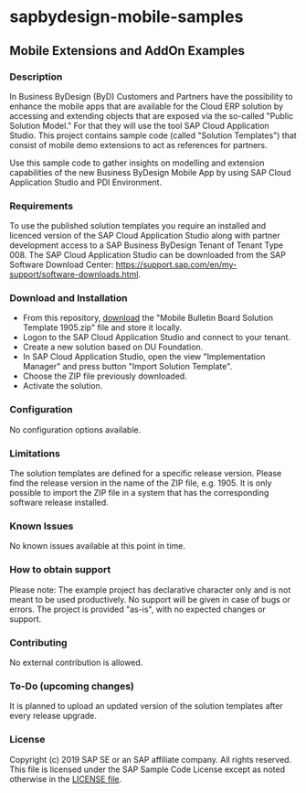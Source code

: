 # sapbydesign-mobile-samples

## Mobile Extensions and AddOn Examples

### Description

In Business ByDesign (ByD) Customers and Partners have the possibility to enhance the mobile apps that are available for the Cloud ERP solution by accessing and extending objects that are exposed via the so-called "Public Solution Model." For that they will use the tool SAP Cloud Application Studio. 
This project contains sample code (called "Solution Templates") that consist of mobile demo extensions to act as references for partners.

Use this sample code to gather insights on modelling and extension capabilities of the new Business ByDesign Mobile App by using SAP Cloud Application Studio and PDI Environment.

### Requirements

To use the published solution templates you require an installed and licenced version of the SAP Cloud Application Studio along with partner development access to a SAP Business ByDesign Tenant of Tenant Type 008. The SAP Cloud Application Studio can be downloaded from the SAP Software Download Center: https://support.sap.com/en/my-support/software-downloads.html.

### Download and Installation

- From this repository, [download](/releases) the "Mobile Bulletin Board Solution Template 1905.zip" file and store it locally. 
- Logon to the SAP Cloud Application Studio and connect to your tenant. 
- Create a new solution based on DU Foundation. 
- In SAP Cloud Application Studio, open the view "Implementation Manager" and press button "Import Solution Template".
- Choose the ZIP file previously downloaded.
- Activate the solution.

### Configuration
No configuration options available.

### Limitations
The solution templates are defined for a specific release version. Please find the release version in the name of the ZIP file, e.g. 1905. It is only possible to import the ZIP file in a system that has the corresponding software release installed.

### Known Issues
No known issues available at this point in time.

### How to obtain support
Please note: The example project has declarative character only and is not meant to be used productively. No support will be given in case of bugs or errors. 
The project is provided "as-is", with no expected changes or support.

### Contributing
No external contribution is allowed.

### To-Do (upcoming changes)
It is planned to upload an updated version of the solution templates after every release upgrade.

### License
Copyright (c) 2019 SAP SE or an SAP affiliate company. All rights reserved.
This file is licensed under the SAP Sample Code License except as noted otherwise in the [LICENSE file](LICENSE).

